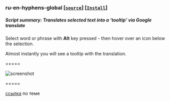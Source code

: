 ### **ru-en-hyphens-global** **[[`source`]](../src/ru-en-hyphens-global.user.js)** **[[`Install`]](https://github.com/trespassersW/UserScripts/raw/master/src/ru-en-hyphens-global.user.js)**

##### **Script summary:**  Translates selected text into a ‘tooltip’ via Google translate 

Select word or phrase with **Alt** key pressed - then hover over an icon below the selection. 

Almost instantly you will see a tooltip with the translation. 

=====

![screenshot](http://img826.imageshack.us/img826/2619/hyphenation.gif)

=====

[ссылка](http://lurkmore.to/%D0%A2%D0%B0%D0%BA_%D0%B2%D0%B5%D1%80%D1%81%D1%82%D0%B0%D1%8E%D1%82_%D1%82%D0%BE%D0%BB%D1%8C%D0%BA%D0%BE_%D0%BC%D1%83%D0%B4%D0%B0%D0%BA%D0%B8#.D0.9D.D0.B0_.D1.81.D0.B0.D0.BC.D0.BE.D0.BC_.D0.B4.D0.B5.D0.BB.D0.B5)  по теме 

